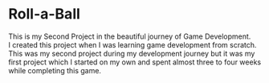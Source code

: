 # Roll-a-Ball
This is my Second Project in the beautiful journey of Game Development.
<br>
I created this project when I was learning game development from scratch. 
<br>
This was my second project during my development journey but it was my first project which I started on my own and spent almost three to four weeks while completing this game.
